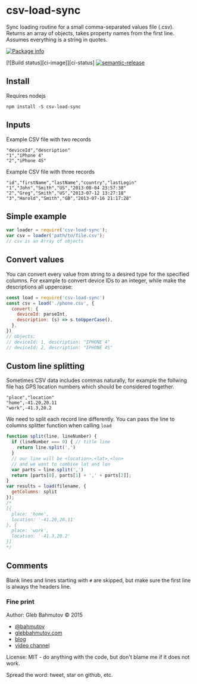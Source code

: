 # csv-load-sync

Sync loading routine for a small comma-separated values file (.csv). Returns an array of objects, takes property names from
the first line. Assumes everything is a string in quotes.

[![Package info][nodei.co]](https://npmjs.org/package/csv-load-sync)

[![Build status][ci-image]][ci-status]
[![semantic-release][semantic-image] ][semantic-url]

## Install

Requires nodejs

    npm install -S csv-load-sync

## Inputs

Example CSV file with two records

    "deviceId","description"
    "1","iPhone 4"
    "2","iPhone 4S"

Example CSV file with three records

    "id","firstName","lastName","country","lastLogin"
    "1","John","Smith","US","2013-08-04 23:57:38"
    "2","Greg","Smith","US","2013-07-12 13:27:18"
    "3","Harold","Smith","GB","2013-07-16 21:17:28"

## Simple example

```js
var loader = require('csv-load-sync');
var csv = loader('path/to/file.csv');
// csv is an Array of objects
```

## Convert values

You can convert every value from string to a desired type for the specified columns. For example to convert device IDs to an integer, while make the descriptions all uppercase:

```js
const load = require('csv-load-sync')
const csv = load('./phone.csv', {
  convert: {
    deviceId: parseInt,
    description: (s) => s.toUpperCase(),
  },
})
// objects:
// deviceId: 1, description: "IPHONE 4"
// deviceId: 2, description: "IPHONE 4S"
```

## Custom line splitting

Sometimes CSV data includes commas naturally, for example the follwing file
has GPS location numbers which should be considered together.

    "place","location"
    "home",-41.20,20.11
    "work",-41.3,20.2

We need to split each record line differently. You can pass the line to columns splitter
function when calling `load`

```js
function split(line, lineNumber) {
  if (lineNumber === 0) { // title line
    return line.split(',')
  }
  // our line will be <location>,<lat>,<lon>
  // and we want to combine lat and lon
  var parts = line.split(',')
  return [parts[0], parts[1] + ',' + parts[2]];
}
var results = load(filename, {
  getColumns: split
});
/*
[{
  place: 'home',
  location: '-41.20,20.11'
}, {
  place: 'work',
  location: '-41.3,20.2'
}]
*/
```

## Comments

Blank lines and lines starting with `#` are skipped, but make sure the first line is always the headers line.

### Fine print

Author: Gleb Bahmutov &copy; 2015

* [@bahmutov](https://twitter.com/bahmutov)
* [glebbahmutov.com](https://glebbahmutov.com)
* [blog](https://glebbahmutov.com/blog/)
* [video channel](https://www.youtube.com/glebbahmutov)

License: MIT - do anything with the code, but don't blame me if it does not work.

Spread the word: tweet, star on github, etc.

[nodei.co]: https://nodei.co/npm/csv-load-sync.png?downloads=true
[semantic-image]: https://img.shields.io/badge/%20%20%F0%9F%93%A6%F0%9F%9A%80-semantic--release-e10079.svg
[semantic-url]: https://github.com/semantic-release/semantic-release
[ci image]: https://github.com/bahmutov/csv-load-sync/workflows/ci/badge.svg?branch=master
[ci url]: https://github.com/bahmutov/csv-load-sync/actions
